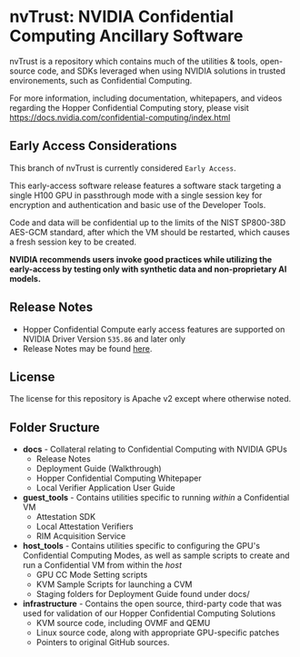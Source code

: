 # nvTrust: NVIDIA Confidential Computing Ancillary Software

nvTrust is a repository which contains much of the utilities & tools, open-source code, and SDKs leveraged when using NVIDIA solutions in trusted environements, such as Confidential Computing.

For more information, including documentation, whitepapers, and videos regarding the Hopper Confidential Computing story, please visit https://docs.nvidia.com/confidential-computing/index.html

## Early Access Considerations
This branch of nvTrust is currently considered 
`Early Access`. 

This early-access software release features a software stack targeting a single H100 GPU in passthrough mode with a single session key for encryption and authentication and basic use of the Developer Tools. 

Code and data will be confidential up to the limits of the NIST SP800-38D AES-GCM standard, after which the VM should be restarted, which causes a fresh session key to be created.

**NVIDIA recommends users invoke good practices while utilizing the early-access by testing only with synthetic data and non-proprietary AI models.**

## Release Notes
- Hopper Confidential Compute early access features are supported on NVIDIA Driver Version `535.86` and later only
- Release Notes may be found [here](https://docs.nvidia.com/confidential-computing/#release-notes).

## License
The license for this repository is Apache v2 except where otherwise noted.
## Folder Sructure
- **docs** - Collateral relating to Confidential Computing with NVIDIA GPUs
    - Release Notes
    - Deployment Guide (Walkthrough)
    - Hopper Confidential Computing Whitepaper
    - Local Verifier Application User Guide
- **guest_tools** - Contains utilities specific to running _within_ a Confidential VM
    - Attestation SDK
    - Local Attestation Verifiers
    - RIM Acquisition Service
- **host_tools** - Contains utilities specific to configuring the GPU's Confidential Computing Modes, as well as sample scripts to create and run a Confidential VM from within the _host_
    - GPU CC Mode Setting scripts
    - KVM Sample Scripts for launching a CVM
    - Staging folders for Deployment Guide found under docs/
- **infrastructure** - Contains the open source, third-party code that was used for validation of our Hopper Confidential Computing Solutions
    - KVM source code, including OVMF and QEMU
    - Linux source code, along with appropriate GPU-specific patches
    - Pointers to original GitHub sources.
